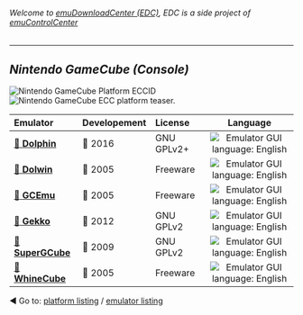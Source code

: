 ###### Welcome to [emuDownloadCenter (EDC)](https://github.com/PhoenixInteractiveNL/emuDownloadCenter/wiki/), EDC is a side project of [emuControlCenter](https://github.com/PhoenixInteractiveNL/emuControlCenter/wiki/)
***
## _Nintendo GameCube (Console)_
![](https://raw.githubusercontent.com/wiki/PhoenixInteractiveNL/emuDownloadCenter/images_platform/ecc_gc_cell.png "Nintendo GameCube Platform ECCID")
![](https://raw.githubusercontent.com/wiki/PhoenixInteractiveNL/emuDownloadCenter/images_platform/ecc_gc_teaser.png "Nintendo GameCube ECC platform teaser.")

| Emulator | Developement | License | Language |
|:---------|:-------------|:--------|:--------:|
| [:file_folder: **Dolphin**](https://github.com/PhoenixInteractiveNL/emuDownloadCenter/wiki/Emulator-dolphin#menu) | :large_blue_circle: 2016 | GNU GPLv2+ | ![](https://raw.githubusercontent.com/wiki/PhoenixInteractiveNL/emuDownloadCenter/images_flags/icon_flag_EN_24.png "Emulator GUI language: English") |
| [:file_folder: **Dolwin**](https://github.com/PhoenixInteractiveNL/emuDownloadCenter/wiki/Emulator-dolwin#menu) | :red_circle: 2005 | Freeware | ![](https://raw.githubusercontent.com/wiki/PhoenixInteractiveNL/emuDownloadCenter/images_flags/icon_flag_EN_24.png "Emulator GUI language: English") |
| [:file_folder: **GCEmu**](https://github.com/PhoenixInteractiveNL/emuDownloadCenter/wiki/Emulator-gcemu#menu) | :red_circle: 2005 | Freeware | ![](https://raw.githubusercontent.com/wiki/PhoenixInteractiveNL/emuDownloadCenter/images_flags/icon_flag_EN_24.png "Emulator GUI language: English") |
| [:file_folder: **Gekko**](https://github.com/PhoenixInteractiveNL/emuDownloadCenter/wiki/Emulator-gekko#menu) | :red_circle: 2012 | GNU GPLv2 | ![](https://raw.githubusercontent.com/wiki/PhoenixInteractiveNL/emuDownloadCenter/images_flags/icon_flag_EN_24.png "Emulator GUI language: English") |
| [:file_folder: **SuperGCube**](https://github.com/PhoenixInteractiveNL/emuDownloadCenter/wiki/Emulator-supergcube#menu) | :red_circle: 2009 | GNU GPLv2 | ![](https://raw.githubusercontent.com/wiki/PhoenixInteractiveNL/emuDownloadCenter/images_flags/icon_flag_EN_24.png "Emulator GUI language: English") |
| [:file_folder: **WhineCube**](https://github.com/PhoenixInteractiveNL/emuDownloadCenter/wiki/Emulator-whinecube#menu) | :red_circle: 2005 | Freeware | ![](https://raw.githubusercontent.com/wiki/PhoenixInteractiveNL/emuDownloadCenter/images_flags/icon_flag_EN_24.png "Emulator GUI language: English") |

:arrow_backward: Go to: [platform listing](https://github.com/PhoenixInteractiveNL/emuDownloadCenter/wiki/EDC-Platform-List) / [emulator listing](https://github.com/PhoenixInteractiveNL/emuDownloadCenter/wiki/EDC-Emulator-List)
